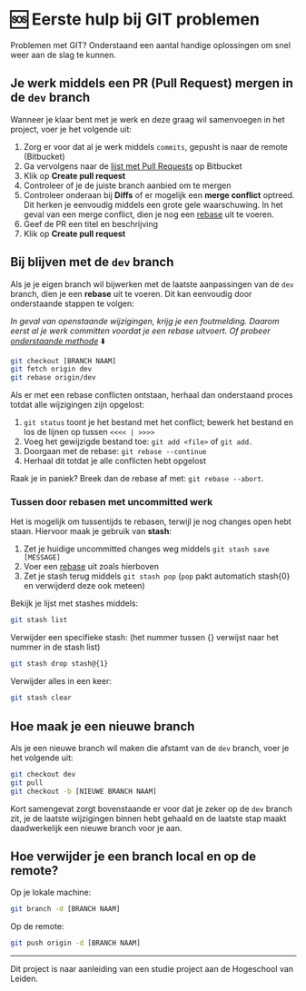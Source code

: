 # 🆘 Eerste hulp bij GIT problemen

Problemen met GIT? Onderstaand een aantal handige oplossingen om snel weer aan de slag te kunnen.

## Je werk middels een PR (Pull Request) mergen in de `dev` branch

Wanneer je klaar bent met je werk en deze graag wil samenvoegen in het project, voer je het volgende uit:

1. Zorg er voor dat al je werk middels `commits`, gepusht is naar de remote (Bitbucket)
2. Ga vervolgens naar de [lijst met Pull Requests](https://github.com/student-techlife/IPMEDT4-binnentuin-frontend/pulls) op Bitbucket
3. Klik op **Create pull request**
4. Controleer of je de juiste branch aanbied om te mergen
5. Controleer onderaan bij **Diffs** of er mogelijk een **merge conflict** optreed. Dit herken je eenvoudig middels een grote gele waarschuwing. In het geval van een merge conflict, dien je nog een [rebase](#bij-blijven-met-de-dev-branch) uit te voeren.
6. Geef de PR een titel en beschrijving
7. Klik op **Create pull request**

## Bij blijven met de `dev` branch

Als je je eigen branch wil bijwerken met de laatste aanpassingen van de `dev` branch, dien je een **rebase** uit te voeren. Dit kan eenvoudig door onderstaande stappen te volgen:

*In geval van openstaande wijzigingen, krijg je een foutmelding. Daarom eerst al je werk committen voordat je een rebase uitvoert. Of probeer [onderstaande methode](#tussen-door-rebasen-met-uncommitted-werk)* ⬇️

```bash
git checkout [BRANCH NAAM]
git fetch origin dev
git rebase origin/dev
```

Als er met een rebase conflicten ontstaan, herhaal dan onderstaand proces totdat alle wijzigingen zijn opgelost:

1. `git status` toont je het bestand met het conflict; bewerk het bestand en los de lijnen op tussen `<<<< | >>>>`
2. Voeg het gewijzigde bestand toe: `git add <file>` of `git add.`
3. Doorgaan met de rebase: `git rebase --continue`
4. Herhaal dit totdat je alle conflicten hebt opgelost

Raak je in paniek? Breek dan de rebase af met: `git rebase --abort`.

### Tussen door rebasen met uncommitted werk

Het is mogelijk om tussentijds te rebasen, terwijl je nog changes open hebt staan. Hiervoor maak je gebruik van **stash**:

1. Zet je huidige uncommitted changes weg middels `git stash save [MESSAGE]`
2. Voer een [rebase](#bij-blijven-met-de-dev-branch) uit zoals hierboven
3. Zet je stash terug middels `git stash pop` (`pop` pakt automatich stash{0} en verwijderd deze ook meteen)

Bekijk je lijst met stashes middels:

```bash
git stash list
```

Verwijder een specifieke stash: (het nummer tussen {} verwijst naar het nummer in de stash list)

```bash
git stash drop stash@{1}
```

Verwijder alles in een keer:

```bash
git stash clear
```

## Hoe maak je een nieuwe branch

Als je een nieuwe branch wil maken die afstamt van de `dev` branch, voer je het volgende uit:

```bash
git checkout dev
git pull
git checkout -b [NIEUWE BRANCH NAAM]
```

Kort samengevat zorgt bovenstaande er voor dat je zeker op de `dev` branch zit, je de laatste wijzigingen binnen hebt gehaald en de laatste stap maakt daadwerkelijk een nieuwe branch voor je aan.

## Hoe verwijder je een branch local en op de remote?

Op je lokale machine:

```bash
git branch -d [BRANCH NAAM]
```

Op de remote:

```bash
git push origin -d [BRANCH NAAM]
```

---
Dit project is naar aanleiding van een studie project aan de Hogeschool van Leiden.